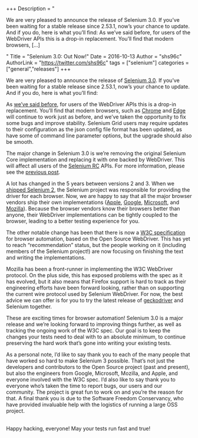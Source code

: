 +++
Description = "<p>We are very pleased to announce the release of Selenium 3.0. If you’ve been waiting for a stable release since 2.53.1, now’s your chance to update. And if you do, here is what you’ll find: As we’ve said before, for users of the WebDriver APIs this is a drop-in replacement. You’ll find that modern browsers, […]</p>"
Title = "Selenium 3.0: Out Now!"
Date = 2016-10-13
Author = "shs96c"
AuthorLink = "https://twitter.com/shs96c"
tags = ["selenium"]
categories = ["general","releases"]
+++

<p><span style="font-weight:400;">We are very pleased to announce the release of <a href="http://www.seleniumhq.org/download/">Selenium 3.0</a>. If you’ve been waiting for a stable release since 2.53.1, now’s your chance to update. And if you do, here is what you’ll find:</span></p>
<p><span style="font-weight:400;">As <a href="https://seleniumhq.wordpress.com/2016/10/04/selenium-3-is-coming/">we’ve said before</a>, for users of the WebDriver APIs this is a drop-in replacement. You’ll find that modern browsers, such as <a href="https://sites.google.com/a/chromium.org/chromedriver/downloads">Chrome</a> and <a href="https://developer.microsoft.com/en-us/microsoft-edge/tools/webdriver/">Edge</a> will continue to work just as before, and we’ve taken the opportunity to fix some bugs and improve stability. Selenium Grid users may require updates to their configuration as the json config file format has been updated, as have some of command line parameter options, but the upgrade should also be smooth. </span></p>
<p><span style="font-weight:400;">The major change in Selenium 3.0 is we’re removing the original Selenium Core implementation and replacing it with one backed by WebDriver. This will affect all users of the <a href="http://seleniumhq.github.io/selenium/docs/api/java/com/thoughtworks/selenium/Selenium.html">Selenium RC</a> APIs. For more information, please see the <a href="https://seleniumhq.wordpress.com/2016/10/04/selenium-3-is-coming/">previous post</a>.</span></p>
<p><span style="font-weight:400;">A lot has changed in the 5 years between versions 2 and 3. When we <a href="https://seleniumhq.wordpress.com/2011/07/08/selenium-2-0/">shipped Selenium 2</a>, the Selenium project was responsible for providing the driver for each browser. Now, we are happy to say that all the major browser vendors ship their own implementations (<a href="https://webkit.org/blog/6900/webdriver-support-in-safari-10/">Apple</a>, <a href="https://sites.google.com/a/chromium.org/chromedriver/">Google</a>, <a href="https://developer.microsoft.com/en-us/microsoft-edge/tools/webdriver/">Microsoft</a>, and <a href="https://github.com/mozilla/geckodriver/releases">Mozilla</a>). Because the browser vendors know their browsers better than anyone, their WebDriver implementations can be tightly coupled to the browser, leading to a better testing experience for you.</span></p>
<p><span style="font-weight:400;">The other notable change has been that there is now a <a href="https://www.w3.org/TR/webdriver/">W3C specification</a> for browser automation, based on the Open Source WebDriver. This has yet to reach “recommendation” status, but the people working on it (including members of the Selenium project!) are now focusing on finishing the text and writing the implementations.</span></p>
<p><span style="font-weight:400;">Mozilla has been a front-runner in implementing the W3C WebDriver protocol. On the plus side, this has exposed problems with the spec as it has evolved, but it also means that Firefox support is hard to track as their engineering efforts have been forward looking, rather than on supporting the current wire protocol used by Selenium WebDriver. For now, the best advice we can offer is for you to try the latest release of <a href="https://github.com/mozilla/geckodriver/releases">geckodriver</a> and Selenium together. </span></p>
<p><span style="font-weight:400;">These are exciting times for browser automation! Selenium 3.0 is a major release and we’re looking forward to improving things further, as well as tracking the ongoing work of the W3C spec. Our goal is to keep the changes your tests need to deal with to an absolute minimum, to continue preserving the hard work that’s gone into writing your existing tests. </span></p>
<p><span style="font-weight:400;">As a personal note, I’d like to say thank you to each of the many people that have worked so hard to make Selenium 3 possible. That’s not just the developers and contributors to the Open Source project (past and present), but also the engineers from Google, Microsoft, Mozilla, and Apple, and everyone involved with the W3C spec. I’d also like to say thank you to everyone who’s taken the time to report bugs, our users and our community. The project is great fun to work on and you’re the reason for that. A final thank you is due to the Software Freedom Conservancy, who have provided invaluable help with the logistics of running a large OSS project.</span></p>
<p>&nbsp;<br />
<span style="font-weight:400;">Happy hacking, everyone! May your tests run fast and true!</span></p>

